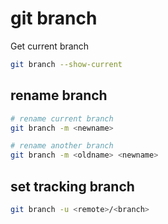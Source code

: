 # git branch

Get current branch

```bash
git branch --show-current
```


## rename branch


```bash
# rename current branch
git branch -m <newname>

# rename another branch
git branch -m <oldname> <newname>
```


## set tracking branch

```bash
git branch -u <remote>/<branch>
```
